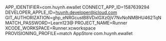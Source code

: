 APP_IDENTIFIER=com.huynh.ewallet
CONNECT_APP_ID=1587639294
DEVELOPER_APPLE_ID=huynh.developer@icloud.com
GIT_AUTHORIZATION=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
MATCH_PASSWORD=Learn123@
PROJECT_NAME=Runner
XCODE_WORKSPACE=Runner.xcworkspace
PROVISIONING_PROFILE=match AppStore com.huynh.ewallet
